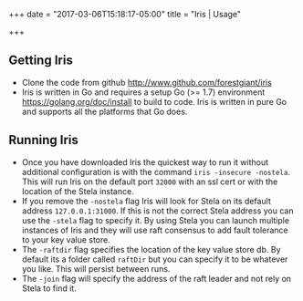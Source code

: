 +++
date = "2017-03-06T15:18:17-05:00"
title = "Iris | Usage"

+++

## Getting Iris
- Clone the code from github <http://www.github.com/forestgiant/iris>
- Iris is written in Go and requires a setup Go (>= 1.7) environment <https://golang.org/doc/install> to build to code.  Iris is written in pure Go and supports all the platforms that Go does.

## Running Iris
- Once you have downloaded Iris the quickest way to run it without additional configuration is with the command `iris -insecure -nostela`.  This will run Iris on the default port `32000` with an ssl cert or with the location of the Stela instance.  
- If you remove the `-nostela` flag Iris will look for Stela on its default address `127.0.0.1:31000`.  If this is not the correct Stela address you can use the `-stela` flag to specify it.  By using Stela you can launch multiple instances of Iris and they will use raft consensus to add fault tolerance to your key value store.
- The `-raftdir` flag specifies the location of the key value store db.  By default its a folder called `raftDir` but you can specify it to be whatever you like.  This will persist between runs.
- The `-join` flag will specify the address of the raft leader and not rely on Stela to find it.
